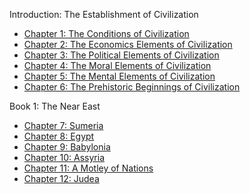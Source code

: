Introduction: The Establishment of Civilization
  * [Chapter 1: The Conditions of Civilization](./the-story-of-civilization/our-oriental-heritage/01)
  * [Chapter 2: The Economics Elements of Civilization](./the-story-of-civilization/our-oriental-heritage/02)
  * [Chapter 3: The Political Elements of Civilization](./the-story-of-civilization/our-oriental-heritage/03)
  * [Chapter 4: The Moral Elements of Civilization](./the-story-of-civilization/our-oriental-heritage/04)
  * [Chapter 5: The Mental Elements of Civilization](./the-story-of-civilization/our-oriental-heritage/05)
  * [Chapter 6: The Prehistoric Beginnings of Civilization](./the-story-of-civilization/our-oriental-heritage/06)

Book 1: The Near East
  * [Chapter 7: Sumeria](./the-story-of-civilization/our-oriental-heritage/07)
  * [Chapter 8: Egypt](./the-story-of-civilization/our-oriental-heritage/08)
  * [Chapter 9: Babylonia](./the-story-of-civilization/our-oriental-heritage/09)
  * [Chapter 10: Assyria](./the-story-of-civilization/our-oriental-heritage/10)
  * [Chapter 11: A Motley of Nations](./the-story-of-civilization/our-oriental-heritage/11)
  * [Chapter 12: Judea](./the-story-of-civilization/our-oriental-heritage/12)